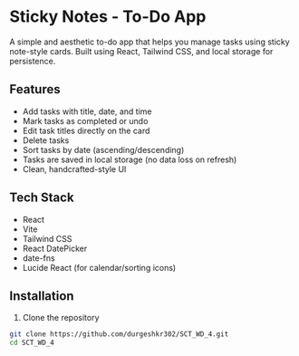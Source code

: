 # Sticky Notes - To-Do App

A simple and aesthetic to-do app that helps you manage tasks using sticky note-style cards. Built using React, Tailwind CSS, and local storage for persistence.

## Features

- Add tasks with title, date, and time
- Mark tasks as completed or undo
- Edit task titles directly on the card
- Delete tasks
- Sort tasks by date (ascending/descending)
- Tasks are saved in local storage (no data loss on refresh)
- Clean, handcrafted-style UI

## Tech Stack

- React
- Vite
- Tailwind CSS
- React DatePicker
- date-fns
- Lucide React (for calendar/sorting icons)

## Installation

1. Clone the repository

```bash
git clone https://github.com/durgeshkr302/SCT_WD_4.git
cd SCT_WD_4
